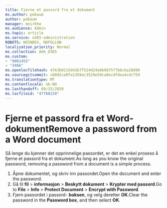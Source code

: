 ```yaml
---
title: Fjerne et passord fra et dokument
ms.author: pebaum
author: pebaum
manager: mnirkhe
ms.audience: Admin
ms.topic: article
ms.service: o365-administration
ROBOTS: NOINDEX, NOFOLLOW
localization_priority: Normal
ms.collection: Adm_O365
ms.custom:
- "9001455"
- "3466"
ms.openlocfilehash: 4763b0115d43b7f524d24ebb9875f7b8cba28d96
ms.sourcegitcommit: c6692ce0fa1358ec3529e59ca0ecdfdea4cdc759
ms.translationtype: MT
ms.contentlocale: nb-NO
ms.lasthandoff: 09/15/2020
ms.locfileid: "47768220"
---
```

# <a name="remove-a-password-from-a-word-document"></a><span data-ttu-id="5f513-102">Fjerne et passord fra et Word-dokument</span><span class="sxs-lookup"><span data-stu-id="5f513-102">Remove a password from a Word document</span></span>

<span data-ttu-id="5f513-103">Så lenge du kjenner det opprinnelige passordet, er det en enkel prosess å fjerne et passord fra et dokument.</span><span class="sxs-lookup"><span data-stu-id="5f513-103">As long as you know the original password, removing a password from a document is a simple process.</span></span>

1. <span data-ttu-id="5f513-104">Åpne dokumentet, og skriv inn passordet.</span><span class="sxs-lookup"><span data-stu-id="5f513-104">Open the document and enter the password.</span></span>
2. <span data-ttu-id="5f513-105">Gå til **fil**  >  **informasjon**  >  **Beskytt dokument**  >  **Krypter med passord**.</span><span class="sxs-lookup"><span data-stu-id="5f513-105">Go to **File** > **Info** > **Protect Document** > **Encrypt with Password**.</span></span>
3. <span data-ttu-id="5f513-106">Fjern passordet i passord- **boksen**, og velg deretter **OK**.</span><span class="sxs-lookup"><span data-stu-id="5f513-106">Clear the password in the **Password box**, and then select **OK**.</span></span>